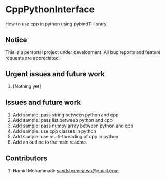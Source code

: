 # CppPythonInterface

How to use cpp in python using pybind11 library.

## Notice

This is a personal project under development. All bug reports and feature requests are appreciated.

## Urgent issues and future work
1. [Nothing yet]


## Issues and future work
1. Add sample: pass string between python and cpp
2. Add sample: pass list betweeb python and cpp
3. Add sample: pass numpy array between python and cpp
4. Add sample: use cpp classes in python
5. Add sample: use multi-threading of cpp in python
6. Add an outline to the main readme.


## Contributors
1. Hamid Mohammadi: <sandstormeatwo@gmail.com>
